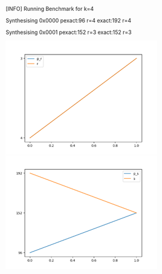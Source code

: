 [INFO] Running Benchmark for k=4

Synthesising 0x0000 pexact:96 r=4 exact:192 r=4

Synthesising 0x0001 pexact:152 r=3 exact:152 r=3

<img src=benchmark_r1.png width=400 heigth=400>

<img src=benchmark_s1.png width=400 heigth=400>

